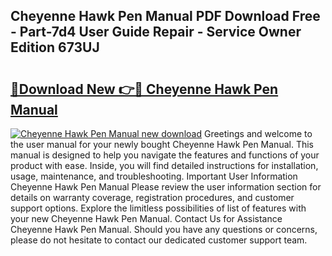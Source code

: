## Cheyenne Hawk Pen Manual PDF Download Free - Part-7d4 User Guide Repair - Service Owner Edition 673UJ

# <h2><a href="http://cf13070.oget.top/?id=Cheyenne+Hawk+Pen+Manual">🔗Download New 👉🔴 Cheyenne Hawk Pen Manual</a></h2>

[![Cheyenne Hawk Pen Manual new download](https://i.imgur.com/5g1atiW.png)](http://cf13070.oget.top/?id=Cheyenne+Hawk+Pen+Manual)
Greetings and welcome to the user manual for your newly bought Cheyenne Hawk Pen Manual. This manual is designed to help you navigate the features and functions of your product with ease. Inside, you will find detailed instructions for installation, usage, maintenance, and troubleshooting. Important User Information Cheyenne Hawk Pen Manual Please review the user information section for details on warranty coverage, registration procedures, and customer support options. Explore the limitless possibilities of list of features with your new Cheyenne Hawk Pen Manual. Contact Us for Assistance Cheyenne Hawk Pen Manual. Should you have any questions or concerns, please do not hesitate to contact our dedicated customer support team.
